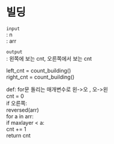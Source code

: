 # 빌딩
`input`   
: n   
: arr   

`output`      
: 왼쪽에 보는 cnt, 오른쪽에서 보는 cnt    

left_cnt = count_building()   
right_cnt = count_building()   

def:  for문 돌리는 매개변수로 왼->오 , 오->왼   
cnt = 0   
if 오른쪽:   
    reversed(arr)   
for a in arr:   
    if maxlayer < a:   
        cnt += 1   
return cnt    

    
